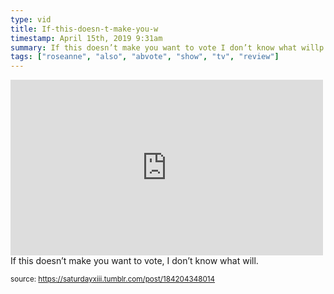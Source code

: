```yaml
---
type: vid
title: If-this-doesn-t-make-you-w
timestamp: April 15th, 2019 9:31am
summary: If this doesn’t make you want to vote I don’t know what willp 
tags: ["roseanne", "also", "abvote", "show", "tv", "review"]
---
```

<iframe width="500" height="281"  id="youtube_iframe" src="https://www.youtube.com/embed/QRwIosijD3A?feature=oembed&amp;enablejsapi=1&amp;origin=http://safe.txmblr.com&amp;wmode=opaque" frameborder="0" allow="accelerometer; autoplay; clipboard-write; encrypted-media; gyroscope; picture-in-picture" allowfullscreen></iframe>                    
                                            <div class="caption">
If this doesn’t make you want to vote, I don’t know what will.
 
                                                    
<small>source: https://saturdayxiii.tumblr.com/post/184204348014</small>